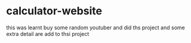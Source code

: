 # calculator-website
this was learnt buy some random youtuber and did ths project and some extra detail are add to thsi project 
